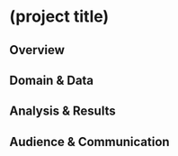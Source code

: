 # (project title)

<!-- intro + motivation -->

## Overview

<!--
  - question(s)
  - audience
  - call(s) to action
-->

## Domain & Data

<!--
https://en.wikipedia.org/wiki/Sustainable_Development_Goal_15 ?? WE NEED TO NARROW ?
  - define domain of your project
  - how you modeled it
  - possible short-comings in your model
-->

## Analysis & Results

<!--
  - how did you analyze the data
  - what were the results
  - how do you interpret the results
-->

## Audience & Communication

<!--
  - who are you communicating your results to
  - what message are you trying to get across
  - why did you choose the presentation format you did
-->
